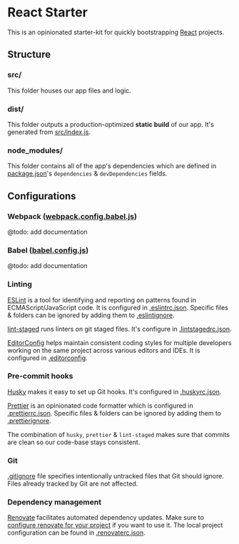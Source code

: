 # React Starter

This is an opinionated starter-kit for quickly bootstrapping [React](https://reactjs.org/) projects.

## Structure

### src/

This folder houses our app files and logic.

### dist/

This folder outputs a production-optimized **static build** of our app. It's generated from [src/index.js](src/index.js).

### node_modules/

This folder contains all of the app's dependencies which are defined in [package.json](package.json)'s `dependencies` & `devDependencies` fields.

## Configurations

### Webpack ([webpack.config.babel.js](webpack.config.babel.js))

@todo: add documentation

### Babel ([babel.config.js](babel.config.js))

@todo: add documentation

### Linting

[ESLint](http://eslint.org/) is a tool for identifying and reporting on patterns found in ECMAScript/JavaScript code. It is configured in [.eslintrc.json](.eslintrc.json). Specific files & folders can be ignored by adding them to [.eslintignore](.eslintignore).

[lint-staged](https://github.com/okonet/lint-staged) runs linters on git staged files. It's configure in [.lintstagedrc.json](.lintstagedrc.json).

[EditorConfig](https://editorconfig.org/)
helps maintain consistent coding styles for multiple developers working on the same project across various editors and IDEs. It is configured in [.editorconfig](.editorconfig).

### Pre-commit hooks

[Husky](https://github.com/typicode/husky) makes it easy to set up Git hooks. It's configured in [.huskyrc.json](.huskyrc.json).

[Prettier](https://prettier.io/) is an opinionated code formatter which is configured in [.prettierrc.json](.prettierrc.json). Specific files & folders can be ignored by adding them to [.prettierignore](.prettierignore).

The combination of `husky`, `prettier` & `lint-staged` makes sure that commits are clean so our code-base stays consistent.

### Git

[.gitignore](.gitignore) file specifies intentionally untracked files that Git should ignore. Files already tracked by Git are not affected.

### Dependency management

[Renovate](https://renovate.whitesourcesoftware.com/) facilitates automated dependency updates. Make sure to [configure renovate for your project](https://github.com/apps/renovate) if you want to use it. The local project configuration can be found in [.renovaterc.json](.renovaterc.json).

